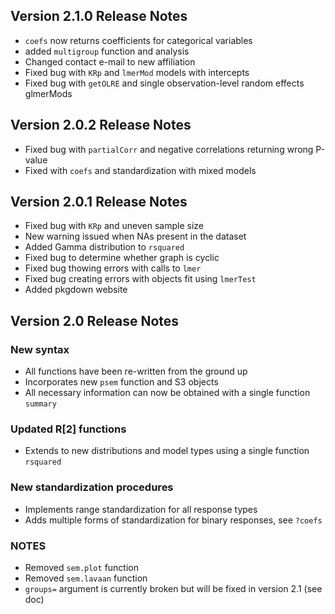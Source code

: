 ## Version 2.1.0 Release Notes
- `coefs` now returns coefficients for categorical variables
- added `multigroup` function and analysis
- Changed contact e-mail to new affiliation
- Fixed bug with `KRp` and `lmerMod` models with intercepts
- Fixed bug with `getOLRE` and single observation-level random effects glmerMods

## Version 2.0.2 Release Notes
- Fixed bug with `partialCorr` and negative correlations returning wrong P-value 
- Fixed with `coefs` and standardization with mixed models

## Version 2.0.1 Release Notes
- Fixed bug with `KRp` and uneven sample size
- New warning issued when NAs present in the dataset
- Added Gamma distribution to `rsquared`
- Fixed bug to determine whether graph is cyclic
- Fixed bug thowing errors with calls to `lmer`
- Fixed bug creating errors with objects fit using `lmerTest`
- Added pkgdown website

## Version 2.0 Release Notes

### New syntax
- All functions have been re-written from the ground up
- Incorporates new `psem` function and S3 objects
- All necessary information can now be obtained with a single function `summary`

### Updated R[2] functions
- Extends to new distributions and model types using a single function `rsquared`

### New standardization procedures
- Implements range standardization for all response types
- Adds multiple forms of standardization for binary responses, see `?coefs`

### NOTES
- Removed `sem.plot` function
- Removed `sem.lavaan` function
- `groups=` argument is currently broken but will be fixed in version 2.1 (see doc)
